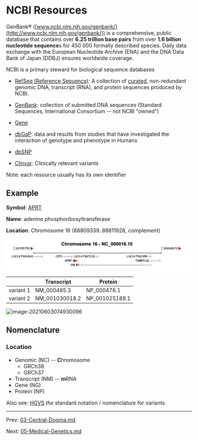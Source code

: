 # NCBI Resources



GenBank® ([www.ncbi.nlm.nih.gov/genbank/](http://www.ncbi.nlm.nih.gov/genbank/)) is a comprehensive, public database that contains over **6.25 trillion base pairs** from over **1.6 billion nucleotide sequence**s for 450 000 formally described species. Daily data exchange with the European Nucleotide Archive (ENA) and the DNA Data Bank of Japan (DDBJ) ensures worldwide coverage.



NCBI is a primary steward for biological sequence databases

* [RefSeq (Reference Sequence)](https://www.ncbi.nlm.nih.gov/RefSeq/): A collection of <u>curated</u>, non-redundant genomic DNA, transcript (RNA), and protein sequences produced by NCBI.
* [GenBank](https://www.ncbi.nlm.nih.gov/genbank/): collection of submitted DNA sequences (Standard Sequences, International Consortium -- not NCBI "owned")

* [Gene](https://www.ncbi.nlm.nih.gov/gene)
* [dbGaP](https://www.ncbi.nlm.nih.gov/gap/):  data and results from studies that have investigated the interaction of genotype and phenotype in Humans
* [dbSNP](https://www.ncbi.nlm.nih.gov/snp/)

* [Clinvar](https://www.ncbi.nlm.nih.gov/clinvar/): Clinically relevant variants

Note: each resource usually has its own identifier



## Example

**Symbol**:	   [APRT](https://www.ncbi.nlm.nih.gov/gene/353) 	

**Name**:	     adenine phosphoribosyltransferase

**Location**:	Chromosome 16  (88809339..88811928, complement)

![image-20210603074916213](img-src/ncbi.assets/image-20210603074916213.png)

|           | Transcript     | Protein        |
| --------- | -------------- | -------------- |
| variant 1 | NM_000485.3    | NP_000476.1    |
| variant 2 | NM_001030018.2 | NP_001025189.1 |



![image-20210603074930096](../02-genomics/img-src/image-20210603074930096.png)





## Nomenclature

### Location

* Genomic (NC) -- **C**hromosome
  * GRCh38
  * GRCh37
* Transcript (NM) -- **m**RNA
* Gene (NG) 
* Protein (NP)



Also see: [HGVS](https://varnomen.hgvs.org/) *the* standard notation / nomenclature for variants

---

Prev:  [03-Central-Dogma.md](03-Central-Dogma.md) 

Next:  [05-Medical-Genetics.md](05-Medical-Genetics.md) 

